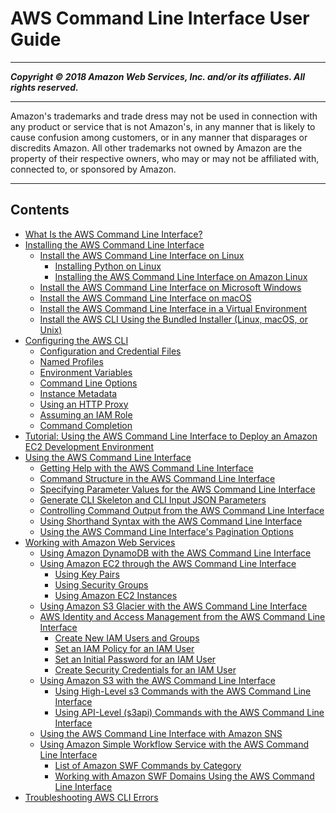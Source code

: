 # AWS Command Line Interface User Guide

-----
*****Copyright &copy; 2018 Amazon Web Services, Inc. and/or its affiliates. All rights reserved.*****

-----
Amazon's trademarks and trade dress may not be used in 
     connection with any product or service that is not Amazon's, 
     in any manner that is likely to cause confusion among customers, 
     or in any manner that disparages or discredits Amazon. All other 
     trademarks not owned by Amazon are the property of their respective
     owners, who may or may not be affiliated with, connected to, or 
     sponsored by Amazon.

-----
## Contents
+ [What Is the AWS Command Line Interface?](cli-chap-welcome.md)
+ [Installing the AWS Command Line Interface](cli-chap-install.md)
   + [Install the AWS Command Line Interface on Linux](install-linux.md)
      + [Installing Python on Linux](install-linux-python.md)
      + [Installing the AWS Command Line Interface on Amazon Linux](install-linux-al2017.md)
   + [Install the AWS Command Line Interface on Microsoft Windows](install-windows.md)
   + [Install the AWS Command Line Interface on macOS](install-macos.md)
   + [Install the AWS Command Line Interface in a Virtual Environment](install-virtualenv.md)
   + [Install the AWS CLI Using the Bundled Installer (Linux, macOS, or Unix)](install-bundle.md)
+ [Configuring the AWS CLI](cli-chap-configure.md)
   + [Configuration and Credential Files](cli-configure-files.md)
   + [Named Profiles](cli-configure-profiles.md)
   + [Environment Variables](cli-configure-envvars.md)
   + [Command Line Options](cli-configure-options.md)
   + [Instance Metadata](cli-configure-metadata.md)
   + [Using an HTTP Proxy](cli-configure-proxy.md)
   + [Assuming an IAM Role](cli-configure-role.md)
   + [Command Completion](cli-configure-completion.md)
+ [Tutorial: Using the AWS Command Line Interface to Deploy an Amazon EC2 Development Environment](cli-chap-tutorial.md)
+ [Using the AWS Command Line Interface](cli-chap-using.md)
   + [Getting Help with the AWS Command Line Interface](cli-usage-help.md)
   + [Command Structure in the AWS Command Line Interface](cli-usage-commandstructure.md)
   + [Specifying Parameter Values for the AWS Command Line Interface](cli-usage-parameters.md)
   + [Generate CLI Skeleton and CLI Input JSON Parameters](cli-usage-skeleton.md)
   + [Controlling Command Output from the AWS Command Line Interface](cli-usage-output.md)
   + [Using Shorthand Syntax with the AWS Command Line Interface](cli-usage-shorthand.md)
   + [Using the AWS Command Line Interface's Pagination Options](cli-usage-pagination.md)
+ [Working with Amazon Web Services](chap-working-with-services.md)
   + [Using Amazon DynamoDB with the AWS Command Line Interface](cli-dynamodb.md)
   + [Using Amazon EC2 through the AWS Command Line Interface](cli-using-ec2.md)
      + [Using Key Pairs](cli-ec2-keypairs.md)
      + [Using Security Groups](cli-ec2-sg.md)
      + [Using Amazon EC2 Instances](cli-ec2-launch.md)
   + [Using Amazon S3 Glacier with the AWS Command Line Interface](cli-using-glacier.md)
   + [AWS Identity and Access Management from the AWS Command Line Interface](cli-iam.md)
      + [Create New IAM Users and Groups](cli-iam-new-user-group.md)
      + [Set an IAM Policy for an IAM User](cli-iam-policy.md)
      + [Set an Initial Password for an IAM User](cli-iam-set-pw.md)
      + [Create Security Credentials for an IAM User](cli-iam-create-creds.md)
   + [Using Amazon S3 with the AWS Command Line Interface](cli-s3.md)
      + [Using High-Level s3 Commands with the AWS Command Line Interface](using-s3-commands.md)
      + [Using API-Level (s3api) Commands with the AWS Command Line Interface](using-s3api-commands.md)
   + [Using the AWS Command Line Interface with Amazon SNS](cli-sqs-queue-sns-topic.md)
   + [Using Amazon Simple Workflow Service with the AWS Command Line Interface](cli-using-swf.md)
      + [List of Amazon SWF Commands by Category](swf-commands-by-category.md)
      + [Working with Amazon SWF Domains Using the AWS Command Line Interface](cli-using-swf-domains.md)
+ [Troubleshooting AWS CLI Errors](troubleshooting.md)
